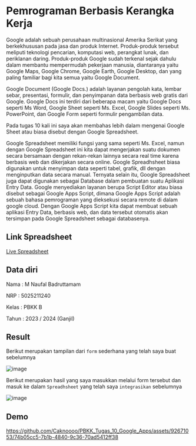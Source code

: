# Pemrograman Berbasis Kerangka Kerja 

Google adalah sebuah perusahaan multinasional Amerika Serikat yang berkekhususan pada jasa dan produk Internet. Produk-produk tersebut meliputi teknologi pencarian, komputasi web, perangkat lunak, dan periklanan daring. Produk-produk Google sudah terkenal sejak dahulu dalam membantu mempermudah pekerjaan manusia, diantaranya yaitu Google Maps, Google Chrome, Google Earth, Google Desktop, dan yang paling familiar bagi kita semua yaitu Google Document.

Google Document (Google Docs.) adalah layanan pengolah kata, lembar sebar, presentasi, formulir, dan penyimpanan data berbasis web gratis dari Google. Google Docs ini terdiri dari beberapa macam yaitu Google Docs seperti Ms Word, Google Sheet seperti Ms. Excel, Google Slides seperti Ms. PowerPoint, dan Google Form seperti formulir pengambilan data.

Pada tugas 10 kali ini saya  akan membahas lebih dalam mengenai Google Sheet atau biasa disebut dengan Google Spreadsheet. 

Google Spreadsheet memiliki fungsi yang sama seperti Ms. Excel, namun dengan Google Spreadsheet ini kita dapat mengerjakan suatu dokumen secara bersamaan dengan rekan-rekan lainnya secara real time karena berbasis web dan dikerjakan secara online.
Google Spreadhsheet biasa digunakan untuk menyimpan data seperti tabel, grafik, dll dengan menginputkan data secara manual. Ternyata selain itu, Google Spreadsheet juga dapat digunakan sebagai Database dalam pembuatan suatu Aplikasi Entry Data. Google menyediakan layanan berupa Script Editor atau biasa disebut sebagai Google Apps Script, dimana Google Apps Script adalah sebuah bahasa pemrograman yang dieksekusi secara remote di dalam google cloud. Dengan Google Apps Script kita dapat membuat sebuah aplikasi Entry Data, berbasis web, dan data tersebut otomatis akan tersimpan pada Google Spreadsheet sebagai databasenya.

## Link Spreadsheet
[Live Spreadsheet](https://docs.google.com/spreadsheets/d/1qRkh_OKH_c_7lQayZxYvXlGCtuswnTJyomwjr7eaSlk/edit?usp=sharing)

## Data diri 
Nama : M Naufal Badruttamam

NRP : 5025211240

Kelas : PBKK B

Tahun : 2023 / 2024 (Ganjil)

## Result 
Berikut merupakan tampilan dari ``form`` sederhana yang telah saya buat sebelumnya 

![image](https://github.com/Caknoooo/PBKK_Tugas_10_Google_Apps/assets/92671053/d43e32b7-72d4-4233-a735-5898f8742df6)

Berikut merupakan hasil yang saya masukkan melalui form tersebut dan masuk ke dalam ``Spreadhsheet`` yang telah saya ``integrasikan`` sebelumnya

![image](https://github.com/Caknoooo/PBKK_Tugas_10_Google_Apps/assets/92671053/7d371fcf-32a5-4a7d-8395-ddb6e0f5fa5e)

## Demo 

https://github.com/Caknoooo/PBKK_Tugas_10_Google_Apps/assets/92671053/74b05cc5-7b1b-4840-9c36-70ad5412ff38